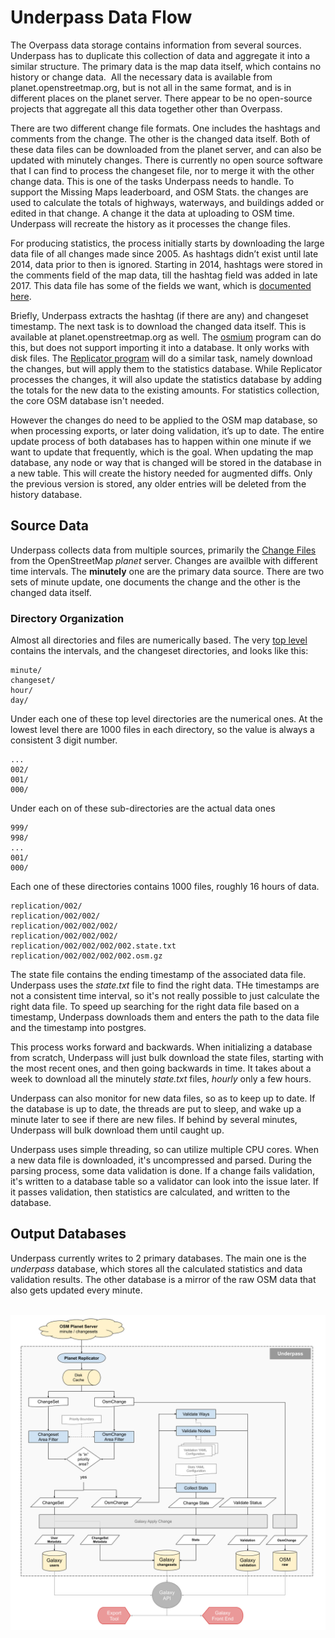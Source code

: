 # Underpass Data Flow

The Overpass data storage contains information from several
sources. Underpass has to duplicate this collection of data and
aggregate it into a similar structure. The primary data is the map
data itself, which contains no history or change data.  All the
necessary data is available from planet.openstreetmap.org, but is not
all in the same format, and is in different places on the planet
server. There appear to be no open-source projects that aggregate all
this data together other than Overpass.

There are two different change file formats. One includes the hashtags
and comments from the change. The other is the changed data
itself. Both of these data files can be downloaded from the planet
server, and can also be updated with minutely changes. There is
currently no open source software that I can find to process the
changeset file, nor to merge it with the other change data. This is
one of the tasks Underpass needs to handle. To support the Missing
Maps leaderboard, and OSM Stats. the changes are used to calculate the
totals of highways, waterways, and buildings added or edited in that
change. A change it the data at uploading to OSM time. Underpass will
recreate the history as it processes the change files.

For producing statistics, the process initially starts by downloading
the large data file of all changes made since 2005. As hashtags didn’t
exist until late 2014, data prior to then is ignored. Starting in
2014, hashtags were stored in the comments field of the map data, till
the hashtag field was added in late 2017. This data file has some of
the fields we want, which is [documented here](changefile.md).

Briefly, Underpass extracts the hashtag (if there are any) and
changeset timestamp. The next task is to download the changed data
itself. This is available at planet.openstreetmap.org as well. The
[osmium](https://wiki.openstreetmap.org/wiki/Osmium) program can do
this, but does not support importing it into a database. It only
works with disk files. The [Replicator program](replicator.md) will do
a similar task, namely download the changes, but will apply them to
the statistics database. While Replicator processes the changes, it
will also update the statistics database by adding the totals for the
new data to the existing amounts. For statistics collection, the
core OSM database isn't needed.

However the changes do need to be applied to the OSM map database, so
when processing exports, or later doing validation, it’s up to
date. The entire update process of both databases has to happen within
one minute if we want to update that frequently, which is the
goal. When updating the map database, any node or way that is changed
will be stored in the database in a new table. This will create the
history needed for augmented diffs. Only the previous version is
stored, any older entries will be deleted from the history database.

## Source Data

Underpass collects data from multiple sources, primarily the 
[Change Files](changefile.md) from the OpenStreetMap *planet*
server. Changes are availble with different time intervals. The
**minutely** one are the primary data source. There are two sets of
minute update, one documents the change and the other is the changed
data itself.

### Directory Organization

Almost all directories and files are numerically based. The very [top
level](https://planet.openstreetmap.org/replication/) contains the
intervals, and the changeset directories, and looks like this:

	minute/
	changeset/
	hour/
	day/

Under each one of these top level directories are the numerical
ones. At the lowest level there are 1000 files in each directory, so
the value is always a consistent 3 digit number.

	...
	002/
	001/
	000/

Under each on of these sub-directories are the actual data ones

	999/
	998/
	...
	001/
	000/

Each one of these directories contains 1000 files, roughly 16 hours
of data.

	replication/002/
	replication/002/002/
	replication/002/002/002/
	replication/002/002/002/
	replication/002/002/002/002.state.txt
	replication/002/002/002/002.osm.gz

The state file contains the ending timestamp of the associated data
file. Underpass uses the *state.txt* file to find the right data. THe
timestamps are not a consistent time interval, so it's not really
possible to just calculate the right data file. To speed up searching
for the right data file based on a timestamp, Underpass downloads them
and enters the path to the data file and the timestamp into postgres.

This process works forward and backwards. When initializing a database
from scratch, Underpass will just bulk download the state files,
starting with the most recent ones, and then going backwards in
time. It takes about a week to download all the minutely *state.txt*
files, *hourly* only a few hours.

Underpass can also monitor for new data files, so as to keep up to
date. If the database is up to date, the threads are put to sleep, and
wake up a minute later to see if there are new files. If behind by
several minutes, Underpass will bulk download them until caught up.

Underpass uses simple threading, so can utilize multiple CPU
cores. When a new data file is downloaded, it's uncompressed and
parsed. During the parsing process, some data validation is done.
If a change fails validation, it's written to a database table so a
validator can look into the issue later. If it passes validation, then
statistics are calculated, and written to the database.

## Output Databases

Underpass currently writes to 2 primary databases. The main one is the
*underpass* database, which stores all the calculated statistics and data
validation results. The other database is a mirror of the raw OSM data
that also gets updated every minute.

&nbsp;
![Flow Chart](https://raw.githubusercontent.com/hotosm/underpass/master/docs/dataflow.png)
